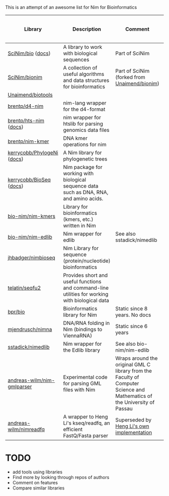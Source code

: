 This is an attempt of an awesome list for Nim for Bioinformatics

| Library | Description | Comment | Tools using this library |
| ---- | ----------- | ------- | ------------------------ |
| [SciNim/bio](https://github.com/SciNim/bio) ([docs](https://xbello.gitlab.io/bio/)) | A library to work with biological sequences | Part of SciNim | |
| [SciNim/bionim](https://github.com/SciNim/bionim) | A collection of useful algorithms and data structures for bioinformatics | Part of SciNim (forked from [Unaimend/bionim](https://github.com/Unaimend/bionim))| |
| [Unaimend/biotools](https://github.com/Unaimend/biotools) | | | |
| [brentp/d4-nim](https://github.com/brentp/d4-nim) |nim-lang wrapper for the d4-format  | | |
| [brentp/hts-nim](https://github.com/brentp/hts-nim) ([docs](https://brentp.github.io/hts-nim/))| nim wrapper for htslib for parsing genomics data files | | |
| [brentp/nim-kmer](https://github.com/brentp/nim-kmer) | DNA kmer operations for nim | | |
| [kerrycobb/PhylogeNi](https://github.com/kerrycobb/PhylogeNi) ([docs](https://kerrycobb.github.io/PhylogeNi/)) | A Nim library for phylogenetic trees | | |
| [kerrycobb/BioSeq](https://github.com/kerrycobb/BioSeq) ([docs](https://kerrycobb.github.io/BioSeq/)) | Nim package for working with biological sequence data such as DNA, RNA, and amino acids. | | |
| [bio-nim/nim-kmers](https://github.com/bio-nim/nim-kmers) | Library for bioinformatics (kmers, etc.) written in Nim | | |
| [bio-nim/nim-edlib](https://github.com/bio-nim/nim-edlib) | Nim wrapper for edlib | See also sstadick/nimedlib | |
| [jhbadger/nimbioseq](https://github.com/jhbadger/nimbioseq) | Nim Library for sequence (protein/nucleotide) bioinformatics | | |
| [telatin/seqfu2](https://github.com/telatin/seqfu2) | Provides short and useful functions and command-line utilities for working with biological data | | |
| [bpr/bio](https://github.com/bpr/bio) | Bioinformatics library for Nim | Static since 8 years. No docs| |
| [mjendrusch/nimna](https://github.com/mjendrusch/nimna) | DNA/RNA folding in Nim (bindings to ViennaRNA) | Static since 6 years | |
| [sstadick/nimedlib](https://github.com/sstadick/nimedlib) |Nim wrapper for the Edlib library | See also bio-nim/nim-edlib | |
| [andreas-wilm/nim-gmlparser](https://github.com/andreas-wilm/nim-gmlparser) |Experimental code for parsing GML files with Nim | Wraps around the original GML C library from the Faculty of Computer Science and Mathematics of the University of Passau | |
| [andreas-wilm/nimreadfq](https://github.com/andreas-wilm/nimreadfq) | A wrapper to Heng Li's kseq/readfq, an efficient FastQ/Fasta parser | Superseded by [Heng Li's own implementation](https://github.com/lh3/biofast)| |

# TODO

- add tools using libraries
- Find more by looking through repos of authors
- Comment on features 
- Compare similar libraries

